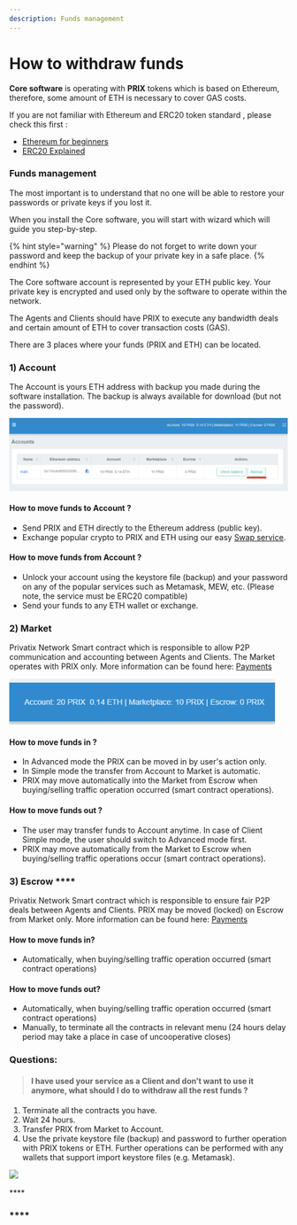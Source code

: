 ```yaml
---
description: Funds management
---
```


# How to withdraw funds

**Core software** is operating with **PRIX** tokens which is based on Ethereum, therefore, some amount of ETH is necessary to cover GAS costs. 

If you are not familiar with Ethereum and ERC20 token standard , please check this first : 

* [Ethereum for beginners  ](https://cointelegraph.com/ethereum-for-beginners)
* [ERC20 Explained](https://cointelegraph.com/explained/erc-20-tokens-explained)

### Funds management 

The most important is to understand that no one will be able to restore your passwords or private keys if you lost it. 

When you install the Core software, you will start with wizard which will guide you step-by-step. 

{% hint style="warning" %}
Please do not forget to write down your password and keep the backup of your private key in a safe place.
{% endhint %}

The Core software account is represented by your ETH public key. Your private key is encrypted and used only by the software to operate within the network.

The Agents and Clients should have PRIX to execute any bandwidth deals and certain amount of ETH to cover transaction costs \(GAS\). 

There are 3 places where your funds \(PRIX and ETH\) can be located.

### 1\) Account 

The Account is yours ETH address with backup you made during the software installation. The backup is always available for download \(but not the password\).

![](../.gitbook/assets/42nxjc8-1.png)

#### How to move funds to Account ? 

* Send PRIX and ETH directly to the Ethereum address \(public key\).
* Exchange popular crypto to PRIX and ETH using our easy [Swap service](https://swap.privatix.network).

#### How to move funds from Account ?

* Unlock your account using the keystore file \(backup\) and your password on any of the popular services such as Metamask, MEW, etc. \(Please note, the service must be ERC20 compatible\)
* Send your funds to any ETH wallet or exchange.  

### 2\) Market 

Privatix Network Smart contract which is responsible to allow P2P communication and accounting between Agents and Clients. The Market operates with PRIX only. More information can be found here: [Payments](../privatix-core/core/payments/)

![](../.gitbook/assets/42mwtgb-1.png)

#### How to move funds in ? 

* In Advanced mode the PRIX can be moved in by user's action only.
* In Simple mode the transfer from Account to Market is automatic. 
* PRIX may move automatically into the Market from Escrow when buying/selling traffic operation occurred \(smart contract operations\).  

#### How to move funds out ?  

* The user may transfer funds to Account anytime. In case of Client Simple mode, the user should switch to Advanced mode first. 
* PRIX may move automatically from the Market to Escrow when buying/selling traffic operations occur \(smart contract operations\). 

#### 

### 3\) Escrow ****

Privatix Network Smart contract which is responsible to ensure fair P2P deals between Agents and Clients. PRIX may be moved \(locked\) on Escrow from Market only. More information can be found here: [Payments](../privatix-core/core/payments/)

#### How to move funds in? 

* Automatically, when buying/selling traffic operation occurred \(smart contract operations\)

#### How to move funds out? 

* Automatically, when buying/selling traffic operation occurred \(smart contract operations\) 
* Manually, to terminate all the contracts in relevant menu \(24 hours delay period may take a place in case of uncooperative closes\)

### Questions:

> #### I have used your service as a Client and don’t want to use it anymore, what should I do to withdraw all the rest funds ?

1. Terminate all the contracts you have. 
2. Wait 24 hours.
3. Transfer PRIX from Market to Account. 
4. Use the private keystore file \(backup\) and password to further operation with PRIX tokens or ETH. Further operations can be performed with any wallets that support import keystore files \(e.g. Metamask\).

![](https://lh6.googleusercontent.com/vFK1CBEdO2a1gzxkopdS4mZXABBZV3bNyAblRXZZfgHZpLLtDC4_-TBbQQlq89ZO9YEzPeK07PbQCzYrDllEH6R9pHpgS9yF5xgP4NUwJwtJmr1TN0p1AAqPFc4nUUIEdi1GS6b6)

  


\*\*\*\*

### \*\*\*\*

  


